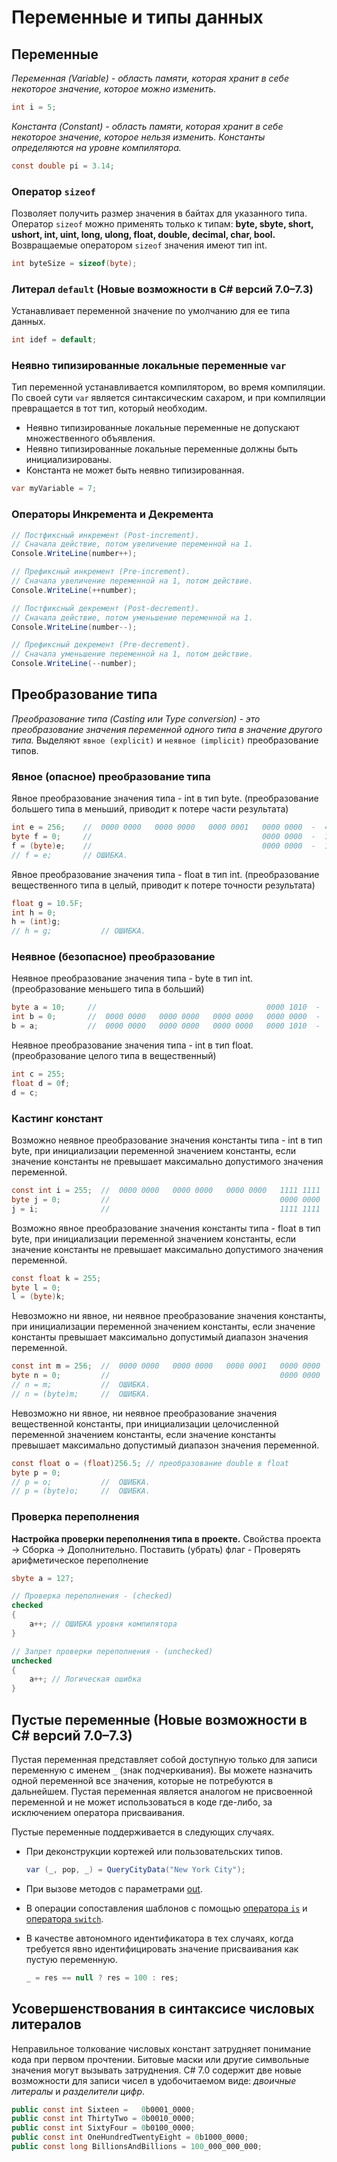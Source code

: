 # Переменные и типы данных

## Переменные

*Переменная (Variable) - область памяти, которая хранит в себе некоторое значение, которое можно изменить.*

```c#
int i = 5;
```

*Константа (Constant) - область памяти, которая хранит в себе некоторое значение, которое нельзя изменить.*
*Константы определяются на уровне компилятора.*

```c#
const double pi = 3.14;
```

### Оператор `sizeof`

Позволяет получить размер значения в байтах для указанного типа.
Оператор `sizeof` можно применять только к типам: **byte, sbyte, short, ushort, int, uint, long, ulong, float, double, decimal, char, bool.** Возвращаемые оператором `sizeof` значения имеют тип int.

```c#
int byteSize = sizeof(byte);
```

### Литерал `default` (Новые возможности в C# версий 7.0–7.3)

Устанавливает переменной значение по умолчанию для ее типа данных.

```c#
int idef = default;
```

### Неявно типизированные локальные переменные `var`

Тип переменной устанавливается компилятором, во время компиляции. По своей сути `var` является синтаксическим сахаром, и при компиляции превращается в тот тип, который необходим.

* Неявно типизированные локальные переменные не допускают множественного объявления.
* Неявно типизированные локальные переменные должны быть инициализированы.
* Константа не может быть неявно типизированная.

```c#
var myVariable = 7;
```

### Операторы Инкремента и Декремента

```c#
// Постфиксный инкремент (Post-increment).
// Сначала действие, потом увеличение переменной на 1.
Console.WriteLine(number++);

// Префиксный инкремент (Pre-increment).
// Сначала увеличение переменной на 1, потом действие.
Console.WriteLine(++number); 
```

```c#
// Постфиксный декремент (Post-decrement).
// Сначала действие, потом уменьшение переменной на 1.
Console.WriteLine(number--); 

// Префиксный декремент (Pre-decrement).
// Сначала уменьшение переменной на 1, потом действие.
Console.WriteLine(--number);
```

## Преобразование типа

_Преобразование типа (Casting или Type conversion) - это преобразование значения переменной одного типа в значение другого типа._ Выделяют `явное (explicit)` и `неявное (implicit)` преобразование типов.

### Явное (опасное) преобразование типа

Явное преобразование значения типа - int в тип byte.
(преобразование большего типа в меньший, приводит к потере части результата)

```c#
int e = 256;    //  0000 0000   0000 0000   0000 0001   0000 0000  -  4 байта
byte f = 0;     //                                      0000 0000  -  1 байт
f = (byte)e;    //                                      0000 0000  -  1 байт
// f = e;       // ОШИБКА.
```

Явное преобразование значения типа - float в тип int. (преобразование вещественного типа в целый, приводит к потере точности результата)

```c#
float g = 10.5F;
int h = 0;
h = (int)g;
// h = g;           // ОШИБКА.
```

### Неявное (безопасное) преобразование

Неявное преобразование значения типа - byte в тип int. (преобразование меньшего типа в больший)

```c#
byte a = 10;     //                                      0000 1010  -  1 байт
int b = 0;       //  0000 0000   0000 0000   0000 0000   0000 0000  -  4 байта
b = a;           //  0000 0000   0000 0000   0000 0000   0000 1010  -  4 байта 
```

Неявное преобразование значения типа - int в тип float. (преобразование целого типа в вещественный)

```c#
int c = 255;
float d = 0f;
d = c;
```

### Кастинг констант

Возможно неявное преобразование значения константы типа - int в тип byte, при инициализации переменной значением константы, если значение константы не превышает максимально допустимого значения переменной.

```c#
const int i = 255;  //  0000 0000   0000 0000   0000 0000   1111 1111  -  4 байта
byte j = 0;         //                                      0000 0000  -  1 байт
j = i;              //                                      1111 1111  -  1 байт
```

Возможно явное преобразование значения константы типа - float в тип byte, при инициализации переменной значением константы, если значение константы не превышает максимально допустимого значения переменной.

```c#
const float k = 255;
byte l = 0;
l = (byte)k;
```

Невозможно ни явное, ни неявное преобразование значения константы, при инициализации переменной значением константы, если значение константы превышает максимально допустимый диапазон значения переменной.

```c#
const int m = 256;  //  0000 0000   0000 0000   0000 0001   0000 0000  -  4 байта
byte n = 0;         //                                      0000 0000  -  1 байт
// n = m;           //  ОШИБКА.
// n = (byte)m;     //  ОШИБКА.
```

Невозможно ни явное, ни неявное преобразование значения вещественной константы, при инициализации целочисленной переменной значением константы, если значение константы превышает максимально допустимый диапазон значения переменной.

```c#
const float o = (float)256.5; // преобразование double в float
byte p = 0;
// p = o;           //  ОШИБКА.
// p = (byte)o;     //  ОШИБКА.
```

### Проверка переполнения

**Настройка проверки переполнения типа в проекте.** 
Свойства проекта -> Сборка -> Дополнительно.
Поставить (убрать) флаг - Проверять арифметическое переполнение

```c#
sbyte a = 127;

// Проверка переполнения - (checked)
checked
{
    a++; // ОШИБКА уровня компилятора
}

// Запрет проверки переполнения - (unchecked)
unchecked
{
    a++; // Логическая ошибка
}
```

## Пустые переменные (Новые возможности в C# версий 7.0–7.3)

Пустая переменная представляет собой доступную только для записи переменную с именем `_` (знак подчеркивания). Вы можете назначить одной переменной все значения, которые не потребуются в дальнейшем. Пустая переменная является аналогом не присвоенной переменной и не может использоваться в коде где-либо, за исключением оператора присваивания.

Пустые переменные поддерживается в следующих случаях.

- При деконструкции кортежей или пользовательских типов.

  ```c#	
  var (_, pop, _) = QueryCityData("New York City");
  ```

- При вызове методов с параметрами [out](https://docs.microsoft.com/ru-ru/dotnet/csharp/language-reference/keywords/out-parameter-modifier).

- В операции сопоставления шаблонов с помощью [оператора `is`](https://docs.microsoft.com/ru-ru/dotnet/csharp/language-reference/operators/is) и [оператора `switch`](https://docs.microsoft.com/ru-ru/dotnet/csharp/language-reference/statements/selection-statements#the-switch-statement).

- В качестве автономного идентификатора в тех случаях, когда требуется явно идентифицировать значение присваивания как пустую переменную.

  ```c#
  _ = res == null ? res = 100 : res;
  ```

 ## Усовершенствования в синтаксисе числовых литералов

Неправильное толкование числовых констант затрудняет понимание кода при первом прочтении. Битовые маски или другие символьные значения могут вызывать затруднения. C# 7.0 содержит две новые возможности для записи чисел в удобочитаемом виде: *двоичные литералы* и *разделители цифр*.

```c#
public const int Sixteen =   0b0001_0000;
public const int ThirtyTwo = 0b0010_0000;
public const int SixtyFour = 0b0100_0000;
public const int OneHundredTwentyEight = 0b1000_0000;
public const long BillionsAndBillions = 100_000_000_000;
```